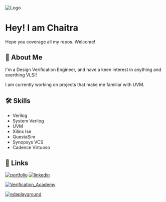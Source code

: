 
![Logo](https://i.pinimg.com/736x/09/52/48/0952480d2a933351131466027413b8c7.jpg)


# Hey! I am Chaitra

Hope you coverage all my repos. Welcome!


## 🚀 About Me
I'm a Design Verification Engineer, and have a keen interest in anything and everthing VLSI!

I am currently working on projects that make me familiar with UVM.
## 🛠 Skills
+ Verilog
+ System Verilog
+ UVM
+ Xilinx Ise
+ QuestaSim
+ Synopsys VCS
+ Cadence Virtuoso


## 🔗 Links

[![portfolio](https://img.icons8.com/?size=50&id=80462&format=png&color=000000)](https://github.com/theteamonk?tab=repositories)
[![linkedin](https://img.icons8.com/?size=50&id=60ZV_wYC0BM2&format=png&color=000000)](www.linkedin.com/in/chaithrashreeharish)

[![Verification_Academy](http://vectorlogo.zone/logos/siemens/siemens-icon.svg)](https://verificationacademy.com/forums/u/chaitra/summary)

[![edaplayground](https://www.edaplayground.com/img/logo.png?v=2)](https://www.edaplayground.com/playgrounds/user/531179)

